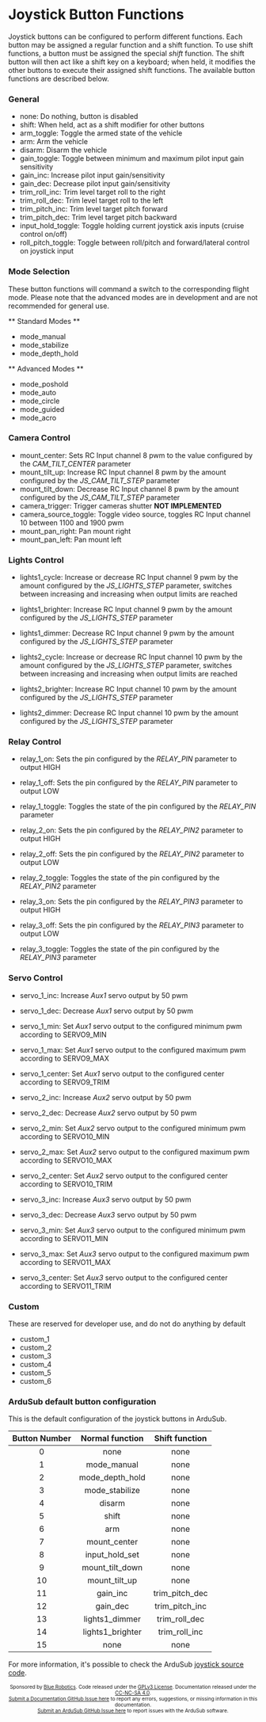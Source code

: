 # Joystick Button Functions

Joystick buttons can be configured to perform different functions. Each button may be assigned a regular function and a shift function. To use shift functions, a button must be assigned the special *shift* function. The shift button will then act like a shift key on a keyboard; when held, it modifies the other buttons to execute their assigned shift functions. The available button functions are described below.

### General

- none: Do nothing, button is disabled
- shift: When held, act as a shift modifier for other buttons
- arm_toggle: Toggle the armed state of the vehicle
- arm: Arm the vehicle
- disarm: Disarm the vehicle
- gain_toggle: Toggle between minimum and maximum pilot input gain sensitivity
- gain_inc: Increase pilot input gain/sensitivity
- gain_dec: Decrease pilot input gain/sensitivity
- trim_roll_inc: Trim level target roll to the right
- trim_roll_dec: Trim level target roll to the left
- trim_pitch_inc: Trim level target pitch forward
- trim_pitch_dec: Trim level target pitch backward
- input_hold_toggle: Toggle holding current joystick axis inputs (cruise control on/off)
- roll_pitch_toggle: Toggle between roll/pitch and forward/lateral control on joystick input

### Mode Selection

These button functions will command a switch to the corresponding flight mode. Please note that the advanced modes are in development and are not recommended for general use.

** Standard Modes **
- mode_manual
- mode_stabilize
- mode_depth_hold

** Advanced Modes **
- mode_poshold
- mode_auto
- mode_circle
- mode_guided
- mode_acro

### Camera Control

- mount_center: Sets RC Input channel 8 pwm to the value configured by the *CAM_TILT_CENTER* parameter
- mount_tilt_up: Increase RC Input channel 8 pwm by the amount configured by the *JS_CAM_TILT_STEP* parameter
- mount_tilt_down: Decrease RC Input channel 8 pwm by the amount configured by the *JS_CAM_TILT_STEP* parameter
- camera_trigger: Trigger cameras shutter **NOT IMPLEMENTED**
- camera_source_toggle: Toggle video source, toggles RC Input channel 10 between 1100 and 1900 pwm
- mount_pan_right: Pan mount right
- mount_pan_left: Pan mount left

### Lights Control

- lights1_cycle: Increase or decrease RC Input channel 9 pwm by the amount configured by the *JS_LIGHTS_STEP* parameter, switches between increasing and increasing when output limits are reached
- lights1_brighter: Increase RC Input channel 9 pwm by the amount configured by the *JS_LIGHTS_STEP* parameter
- lights1_dimmer: Decrease RC Input channel 9 pwm by the amount configured by the *JS_LIGHTS_STEP* parameter

- lights2_cycle: Increase or decrease RC Input channel 10 pwm by the amount configured by the *JS_LIGHTS_STEP* parameter, switches between increasing and increasing when output limits are reached
- lights2_brighter: Increase RC Input channel 10 pwm by the amount configured by the *JS_LIGHTS_STEP* parameter
- lights2_dimmer: Decrease RC Input channel 10 pwm by the amount configured by the *JS_LIGHTS_STEP* parameter

### Relay Control

- relay_1_on: Sets the pin configured by the *RELAY_PIN* parameter to output HIGH
- relay_1_off: Sets the pin configured by the *RELAY_PIN* parameter to output LOW
- relay_1_toggle: Toggles the state of the pin configured by the *RELAY_PIN* parameter

- relay_2_on: Sets the pin configured by the *RELAY_PIN2* parameter to output HIGH
- relay_2_off: Sets the pin configured by the *RELAY_PIN2* parameter to output LOW
- relay_2_toggle: Toggles the state of the pin configured by the *RELAY_PIN2* parameter

- relay_3_on: Sets the pin configured by the *RELAY_PIN3* parameter to output HIGH
- relay_3_off: Sets the pin configured by the *RELAY_PIN3* parameter to output LOW
- relay_3_toggle: Toggles the state of the pin configured by the *RELAY_PIN3* parameter

### Servo Control

- servo_1_inc: Increase *Aux1* servo output by 50 pwm
- servo_1_dec: Decrease *Aux1* servo output by 50 pwm
- servo_1_min: Set *Aux1* servo output to the configured minimum pwm according to SERVO9_MIN
- servo_1_max: Set *Aux1* servo output to the configured maximum pwm according to SERVO9_MAX
- servo_1_center: Set *Aux1* servo output to the configured center according to SERVO9_TRIM

- servo_2_inc: Increase *Aux2* servo output by 50 pwm
- servo_2_dec: Decrease *Aux2* servo output by 50 pwm
- servo_2_min: Set *Aux2* servo output to the configured minimum pwm according to SERVO10_MIN
- servo_2_max: Set *Aux2* servo output to the configured maximum pwm according to SERVO10_MAX
- servo_2_center: Set *Aux2* servo output to the configured center according to SERVO10_TRIM

- servo_3_inc: Increase *Aux3* servo output by 50 pwm
- servo_3_dec: Decrease *Aux3* servo output by 50 pwm
- servo_3_min: Set *Aux3* servo output to the configured minimum pwm according to SERVO11_MIN
- servo_3_max: Set *Aux3* servo output to the configured maximum pwm according to SERVO11_MAX
- servo_3_center: Set *Aux3* servo output to the configured center according to SERVO11_TRIM


### Custom

These are reserved for developer use, and do not do anything by default

- custom_1
- custom_2
- custom_3
- custom_4
- custom_5
- custom_6

### ArduSub default button configuration
This is the default configuration of the joystick buttons in ArduSub.

| Button Number |  Normal function | Shift function |
|:-------------:|:----------------:|:--------------:|
|       0       |       none       |      none      |
|       1       |    mode_manual   |      none      |
|       2       |  mode_depth_hold |      none      |
|       3       |  mode_stabilize  |      none      |
|       4       |      disarm      |      none      |
|       5       |       shift      |      none      |
|       6       |        arm       |      none      |
|       7       |   mount_center   |      none      |
|       8       |  input_hold_set  |      none      |
|       9       |  mount_tilt_down |      none      |
|       10      |   mount_tilt_up  |      none      |
|       11      |     gain_inc     | trim_pitch_dec |
|       12      |     gain_dec     | trim_pitch_inc |
|       13      |  lights1_dimmer  |  trim_roll_dec |
|       14      | lights1_brighter |  trim_roll_inc |
|       15      |       none       |      none      |

For more information, it's possible to check the ArduSub [joystick source code](https://github.com/ArduPilot/ardupilot/blob/master/ArduSub/joystick.cpp#L649).

<p style="font-size:10px; text-align:center">
Sponsored by <a href="http://www.bluerobotics.com/">Blue Robotics</a>. Code released under the <a href="https://github.com/bluerobotics/ardusub/blob/master/COPYING.txt">GPLv3 License</a>. Documentation released under the <a href="https://creativecommons.org/licenses/by-nc-sa/4.0/">CC-NC-SA 4.0</a>.<br />
<a href="https://github.com/bluerobotics/ardusub-gitbook/issues/">Submit a Documentation GitHub Issue here</a> to report any errors, suggestions, or missing information in this documentation.<br />
<a href="https://github.com/bluerobotics/ardusub/issues/">Submit an ArduSub GitHub Issue here</a> to report issues with the ArduSub software.
</p>
